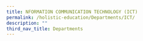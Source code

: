 ```yaml
---
title: NFORMATION COMMUNICATION TECHNOLOGY (ICT)
permalink: /holistic-education/Departments/ICT/
description: ""
third_nav_title: Departments
---
```

